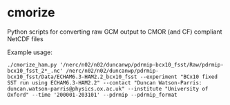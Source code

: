# cmorize
Python scripts for converting raw GCM output to CMOR (and CF) compliant NetCDF files

Example usage:

    ./cmorize_ham.py '/nerc/n02/n02/duncanwp/pdrmip-bcx10_fsst/Raw/pdrmip-bcx10_fsst_2*_.nc' /nerc/n02/n02/duncanwp/pdrmip-bcx10_fsst/Data/ECHAM6.3-HAM2.2_bcx10_fsst --experiment "BCx10 fixed SST run using ECHAM6.3-HAM2.2" --contact "Duncan Watson-Parris: duncan.watson-parris@physics.ox.ac.uk" --institute "University of Oxford" --time '200001-203101' --pdrmip --pdrmip_format